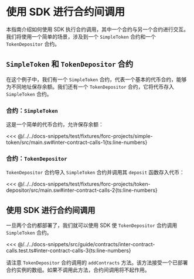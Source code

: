# 使用 SDK 进行合约间调用

本指南介绍如何使用 SDK 执行合约调用，其中一个合约与另一个合约进行交互。我们将使用一个简单的场景，涉及到一个 `SimpleToken` 合约和一个 `TokenDepositor` 合约。

## `SimpleToken` 和 `TokenDepositor` 合约

在这个例子中，我们有一个 `SimpleToken` 合约，代表一个基本的代币合约，能够为不同地址保存余额。我们还有一个 `TokenDepositor` 合约，它将代币存入 `SimpleToken` 合约。

### 合约：`SimpleToken`

这是一个简单的代币合约，允许保存余额：

<<< @/../../docs-snippets/test/fixtures/forc-projects/simple-token/src/main.sw#inter-contract-calls-1{ts:line-numbers}

### 合约：`TokenDepositor`

`TokenDepositor` 合约导入 `SimpleToken` 合约并调用其 `deposit` 函数存入代币：

<<< @/../../docs-snippets/test/fixtures/forc-projects/token-depositor/src/main.sw#inter-contract-calls-2{ts:line-numbers}

## 使用 SDK 进行合约间调用

一旦两个合约都部署了，我们就可以使用 SDK 使 `TokenDepositor` 合约调用 `SimpleToken` 合约。

<<< @/../../docs-snippets/src/guide/contracts/inter-contract-calls.test.ts#inter-contract-calls-3{ts:line-numbers}

请注意 `TokenDepositor` 合约调用的 `addContracts` 方法。该方法接受一个已部署合约实例的数组。如果不调用此方法，合约间调用将不起作用。